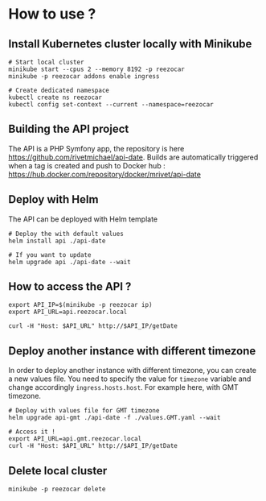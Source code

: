 # How to use ?

## Install Kubernetes cluster locally with Minikube

```
# Start local cluster
minikube start --cpus 2 --memory 8192 -p reezocar
minikube -p reezocar addons enable ingress
```

```
# Create dedicated namespace
kubectl create ns reezocar
kubectl config set-context --current --namespace=reezocar
```

## Building the API project

The API is a PHP Symfony app, the repository is here https://github.com/rivetmichael/api-date.
Builds are automatically triggered when a tag is created and push to Docker hub : https://hub.docker.com/repository/docker/mrivet/api-date


## Deploy with Helm

The API can be deployed with Helm template 

```
# Deploy the with default values
helm install api ./api-date

# If you want to update
helm upgrade api ./api-date --wait
```

## How to access the API ? 

```
export API_IP=$(minikube -p reezocar ip)
export API_URL=api.reezocar.local

curl -H "Host: $API_URL" http://$API_IP/getDate
```

## Deploy another instance with different timezone

In order to deploy another instance with different timezone, you can create a new values file.
You need to specify the value for `timezone` variable and change accordingly `ingress.hosts.host`.
For example here, with GMT timezone.

```
# Deploy with values file for GMT timezone
helm upgrade api-gmt ./api-date -f ./values.GMT.yaml --wait

# Access it !
export API_URL=api.gmt.reezocar.local
curl -H "Host: $API_URL" http://$API_IP/getDate
```

## Delete local cluster

```
minikube -p reezocar delete
```
